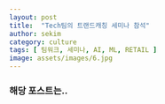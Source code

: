 ```yaml
---
layout: post
title:  "Tech팀의 트랜드캐칭 세미나 참석"
author: sekim
category: culture
tags: [ 팀워크, 세미나, AI, ML, RETAIL ]
image: assets/images/6.jpg
---
```


### 해당 포스트는..
> 
